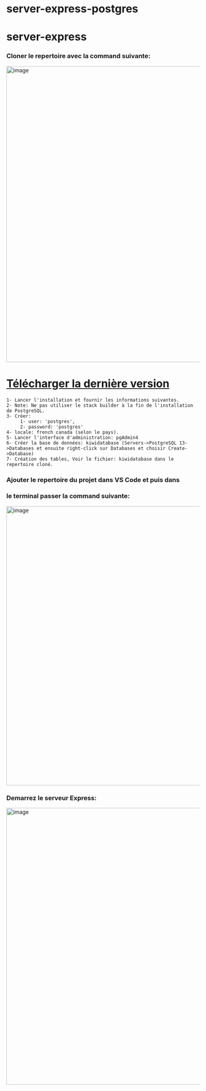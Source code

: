 # server-express-postgres

# server-express

### Cloner le repertoire avec la command suivante:
 
<img width="772" alt="image" src="https://github.com/user-attachments/assets/ea76b7ee-3c12-4f4e-b17e-7815af249611">

# [Télécharger la dernière version ](https://www.enterprisedb.com/downloads/postgres-postgresql-downloads)
    1- Lancer l'installation et fournir les informations suivantes.
    2- Note: Ne pas utiliser le stack builder à la fin de l'installation de PostgreSQL.
    3- Créer:
         1- user: 'postgres',
         2- password: 'postgres'
    4- locale: french canada (selon le pays).
    5- Lancer l'interface d'administration: pgAdmin4 
    6- Créer la base de données: kiwidatabase (Servers->PostgreSQL 13->Databases et ensuite right-click sur Databases et choisir Create->Database)
    7- Création des tables, Voir le fichier: kiwidatabase dans le repertoire cloné.    
### Ajouter le repertoire du projet dans VS Code et puis dans
### le terminal passer la command suivante:

<img width="728" alt="image" src="https://github.com/user-attachments/assets/cb7ee212-1d7c-4bb2-97c7-9095fd1200ff">

### Demarrez le serveur Express:

<img width="722" alt="image" src="https://github.com/user-attachments/assets/ff35bc7c-9ca0-4803-a2f8-1ecc029cfd4a">

